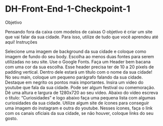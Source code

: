 # DH-Front-End-1-Checkpoint-1
Objetivo

Pensando fora da caixa com modelos de caixas
O objetivo é criar um site que vai falar da sua cidade. Para isso, utilize de tudo que você aprendeu até aqui! 
Instruções


Selecione uma imagem de background da sua cidade e coloque como imagem de fundo do seu body.
Escolha ao menos duas fontes para serem utilizadas no seu site. Use o Google Fonts.
Faça um Header bem bacana com uma cor da sua escolha. Esse header precisa ter de 10 a 20 píxels de padding vertical. Dentro dele estará um título com o nome da sua cidade!
No seu main, coloque um pequeno parágrafo falando da sua cidade. Destaque em negrito os pontos mais importantes.
Insira um video do youtube que fala da sua cidade. Pode ser algum festival ou comemoração. Dê uma altura e largura de 1280x720 ao seu vídeo.
Abaixo do vídeo escreva o título: “Curiosidades” e logo abaixo faça uma pequena lista com algumas curiosidades da sua cidade.
Utilize algum site de ícones para conseguir uma imagem do instagram e outra do youtube. Nesses ícones, faça o link com os canais oficiais da sua cidade, se não houver, coloque links do seu gosto.
